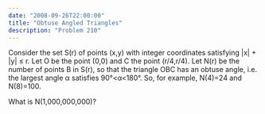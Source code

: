 ```yaml
---
date: "2008-09-26T22:00:00"
title: "Obtuse Angled Triangles"
description: "Problem 210"
---
```


Consider the set S(r) of points (x,y) with integer coordinates satisfying |x| + |y| ≤ r. 
Let O be the point (0,0) and C the point (r/4,r/4). 
Let N(r) be the number of points B in S(r), so that the triangle OBC has an obtuse angle, i.e. the largest angle α satisfies 90°<α<180°.
So, for example, N(4)=24 and N(8)=100.
<p>
What is N(1,000,000,000)?
</p>

